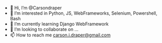 - 👋 Hi, I’m @Carsondraper
- 👀 I’m interested in Python, JS, WebFrameworks, Selenium, Powershell, Bash
- 🌱 I’m currently learning Django WebFramework
- 💞️ I’m looking to collaborate on ...
- 📫 How to reach me carson.i.draper@gmail.com

<!---
Carsondraper/Carsondraper is a ✨ special ✨ repository because its `README.md` (this file) appears on your GitHub profile.
You can click the Preview link to take a look at your changes.
--->
